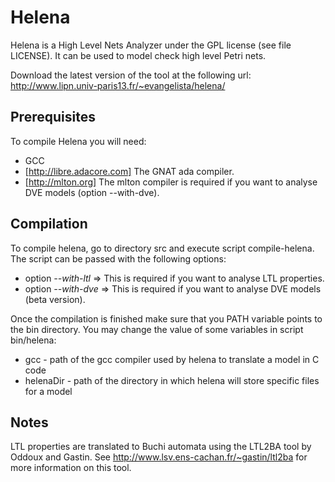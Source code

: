 # Helena

Helena is a High Level Nets Analyzer under the GPL license (see file
LICENSE).  It can be used to model check high level Petri nets.

Download the latest version of the tool at the following url:
   http://www.lipn.univ-paris13.fr/~evangelista/helena/

## Prerequisites

To compile Helena you will need:

* GCC
* [http://libre.adacore.com] The GNAT ada compiler.
* [http://mlton.org] The mlton compiler is required if you want to
analyse DVE models (option --with-dve).

## Compilation

To compile helena, go to directory src and execute script compile-helena.
The script can be passed with the following options:
* option *--with-ltl* => This is required if you want to analyse LTL
  properties.
* option *--with-dve* => This is required if you want to analyse DVE
  models (beta version).

Once the compilation is finished make sure that you PATH variable
points to the bin directory.  You may change the value of some
variables in script bin/helena:
* gcc - path of the gcc compiler used by helena to translate a model in C code
* helenaDir - path of the directory in which helena will store specific files
  for a model
  
## Notes

LTL properties are translated to Buchi automata using the LTL2BA tool by Oddoux
and Gastin.  See http://www.lsv.ens-cachan.fr/~gastin/ltl2ba for more
information on this tool.
